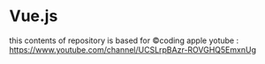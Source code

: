# Vue.js
this contents of repository is based for ©coding apple yotube : https://www.youtube.com/channel/UCSLrpBAzr-ROVGHQ5EmxnUg
